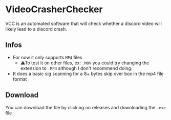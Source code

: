 # VideoCrasherChecker
VCC is an automated software that will check whether a discord video will likely lead to a discord crash.

## Infos
- For now it only supports `MP4` files
  - ⚠To test it on other files, ex: `.MOV` you could try changing the extension to `.MP4` although I don't recommend doing.
- It does a basic sig scanning for a 8+ bytes skip over box in the mp4 file format

## Download
You can download the file by clicking on releases and downloading the `.exe` file
